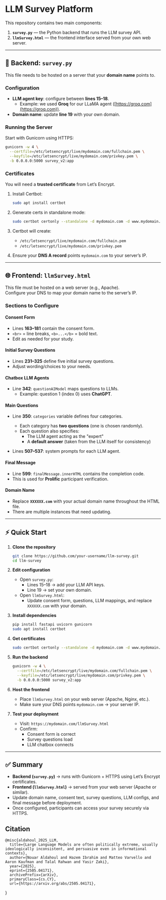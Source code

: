# LLM Survey Platform

This repository contains two main components:

1. **`survey.py`** — the Python backend that runs the LLM survey API.  
2. **`llmSurvey.html`** — the frontend interface served from your own web server.  

---

## 🚀 Backend: `survey.py`

This file needs to be hosted on a server that your **domain name** points to.

### Configuration
- **LLM agent key**: configure between **lines 15–18**.  
  - Example: we used **Groq** for our LLaMA agent ([https://groq.com](https://groq.com)).  
- **Domain name**: update **line 19** with your own domain.

### Running the Server
Start with Gunicorn using HTTPS:

```bash
gunicorn -w 4 \
  --certfile=/etc/letsencrypt/live/mydomain.com/fullchain.pem \
  --keyfile=/etc/letsencrypt/live/mydomain.com/privkey.pem \
  -b 0.0.0.0:5000 survey_v2:app
```

### Certificates
You will need a **trusted certificate** from Let’s Encrypt.

1. Install Certbot:
   ```bash
   sudo apt install certbot
   ```
2. Generate certs in standalone mode:
   ```bash
   sudo certbot certonly --standalone -d mydomain.com -d www.mydomain.com
   ```
3. Certbot will create:
   - `/etc/letsencrypt/live/mydomain.com/fullchain.pem`  
   - `/etc/letsencrypt/live/mydomain.com/privkey.pem`

4. Ensure your **DNS A record** points `mydomain.com` to your server’s IP.

---

## 🌐 Frontend: `llmSurvey.html`

This file must be hosted on a web server (e.g., Apache).  
Configure your DNS to map your domain name to the server’s IP.

### Sections to Configure

#### Consent Form
- Lines **163–181** contain the consent form.  
- `<br>` = line breaks, `<b>...</b>` = bold text.  
- Edit as needed for your study.

#### Initial Survey Questions
- Lines **231–325** define five initial survey questions.  
- Adjust wording/choices to your needs.

#### Chatbox LLM Agents
- Line **342**: `questionAIModel` maps questions to LLMs.  
  - Example: question 1 (index 0) uses **ChatGPT**.

#### Main Questions
- Line **350**: `categories` variable defines four categories.  
  - Each category has **two questions** (one is chosen randomly).  
  - Each question also specifies:
    - The LLM agent acting as the "expert"  
    - A **default answer** (taken from the LLM itself for consistency)  

- Lines **507–537**: system prompts for each LLM agent.

#### Final Message
- Line **599**: `finalMessage.innerHTML` contains the completion code.  
- This is used for **Prolific** participant verification.

#### Domain Name
- Replace **`XXXXXX.com`** with your actual domain name throughout the HTML file.  
- There are multiple instances that need updating.

---

## ⚡ Quick Start

1. **Clone the repository**  
   ```bash
   git clone https://github.com/your-username/llm-survey.git
   cd llm-survey
   ```

2. **Edit configuration**  
   - Open `survey.py`:
     - Lines 15–18 → add your LLM API keys.  
     - Line 19 → set your own domain.  
   - Open `llmSurvey.html`:
     - Update consent form, questions, LLM mappings, and replace `XXXXXX.com` with your domain.

3. **Install dependencies**  
   ```bash
   pip install fastapi uvicorn gunicorn
   sudo apt install certbot
   ```

4. **Get certificates**  
   ```bash
   sudo certbot certonly --standalone -d mydomain.com -d www.mydomain.com
   ```

5. **Run the backend**  
   ```bash
   gunicorn -w 4 \
     --certfile=/etc/letsencrypt/live/mydomain.com/fullchain.pem \
     --keyfile=/etc/letsencrypt/live/mydomain.com/privkey.pem \
     -b 0.0.0.0:5000 survey_v2:app
   ```

6. **Host the frontend**  
   - Place `llmSurvey.html` on your web server (Apache, Nginx, etc.).  
   - Make sure your DNS points `mydomain.com` → your server IP.

7. **Test your deployment**  
   - Visit: `https://mydomain.com/llmSurvey.html`  
   - Confirm:
     - Consent form is correct  
     - Survey questions load  
     - LLM chatbox connects  

---

## ✅ Summary

- **Backend (`survey.py`)** → runs with Gunicorn + HTTPS using Let’s Encrypt certificates.  
- **Frontend (`llmSurvey.html`)** → served from your web server (Apache or similar).  
- Update domain name, consent text, survey questions, LLM configs, and final message before deployment.  
- Once configured, participants can access your survey securely via HTTPS.


Citation
--------
    @misc{aldahoul_2025_LLM,
      title={Large Language Models are often politically extreme, usually ideologically inconsistent, and persuasive even in informational contexts}, 
      author={Nouar Aldahoul and Hazem Ibrahim and Matteo Varvello and Aaron Kaufman and Talal Rahwan and Yasir Zaki},
      year={2025},
      eprint={2505.04171},
      archivePrefix={arXiv},
      primaryClass={cs.CY},
      url={https://arxiv.org/abs/2505.04171}, 
   }
